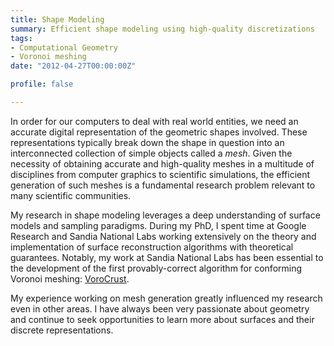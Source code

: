 ```yaml
---
title: Shape Modeling
summary: Efficient shape modeling using high-quality discretizations
tags:
- Computational Geometry
- Voronoi meshing
date: "2012-04-27T00:00:00Z"

profile: false

---
```


In order for our computers to deal with real world entities, we need an accurate digital representation of the geometric shapes involved. These representations typically break down the shape in question into an interconnected collection of simple objects called a *mesh*. Given the necessity of obtaining accurate and high-quality meshes in a multitude of disciplines from computer graphics to scientific simulations, the efficient generation of such meshes is a fundamental research problem relevant to many scientific communities.

My research in shape modeling leverages a deep understanding of surface models and sampling paradigms. During my PhD, I spent time at Google Research and Sandia National Labs working extensively on the theory and implementation of surface reconstruction algorithms with theoretical guarantees. Notably, my work at Sandia National Labs has been essential to the development of the first provably-correct algorithm for conforming Voronoi meshing: [VoroCrust](https://vorocrust.sandia.gov).

My experience working on mesh generation greatly influenced my research even in other areas. I have always been very passionate about geometry and continue to seek opportunities to learn more about surfaces and their discrete representations.
